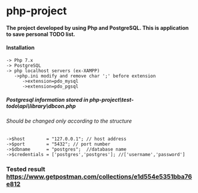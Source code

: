 # php-project
#### The project developed by using Php and PostgreSQL. This is application to save personal TODO list.
#### Installation
    -> Php 7.x 
    -> PostgreSQL
    -> php localhost servers (ex-XAMPP)
       ->php.ini modify and remove char ';' before extension 
          ->extension=pdo_mysql
          ->extension=pdo_pgsql
##### Postgresql information stored in php-project\test-todo\api\library\dbcon.php
###### Should be changed only according to the structure 
    ->$host        = "127.0.0.1"; // host address
    ->$port        = "5432"; // port number
    ->$dbname      = "postgres";  //database name
    ->$credentials = ['postgres','postgres']; //['username','password']
### Tested result https://www.getpostman.com/collections/e1d554e5351bba76e812
